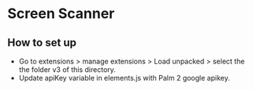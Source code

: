 # Screen Scanner

## How to set up
- Go to extensions > manage extensions > Load unpacked > select the the folder v3 of this directory.
- Update apiKey variable in elements.js with Palm 2 google apikey.